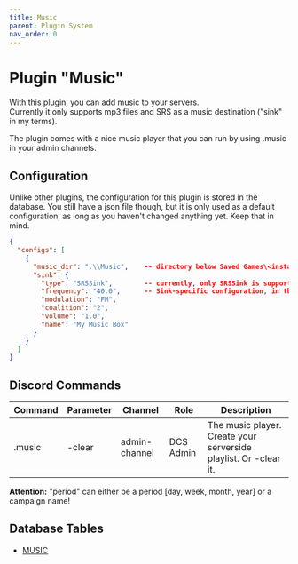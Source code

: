 ```yaml
---
title: Music
parent: Plugin System
nav_order: 0
---
```


# Plugin "Music"
With this plugin, you can add music to your servers.</br>
Currently it only supports mp3 files and SRS as a music destination ("sink" in my terms).

The plugin comes with a nice music player that you can run by using .music in your admin channels.

## Configuration
Unlike other plugins, the configuration for this plugin is stored in the database. You still have a json file though,
but it is only used as a default configuration, as long as you haven't changed anything yet. Keep that in mind.

```json
{
  "configs": [
    {
      "music_dir": ".\\Music",    -- directory below Saved Games\<instance>\ to store your music in
      "sink": {
        "type": "SRSSink",        -- currently, only SRSSink is supported (DiscordSink yet to come)
        "frequency": "40.0",      -- Sink-specific configuration, in this case for SRS
        "modulation": "FM",
        "coalition": "2",
        "volume": "1.0",
        "name": "My Music Box"
      }
    }
  ]
}
```

## Discord Commands

| Command | Parameter                        | Channel        | Role       | Description                                                       |
|---------|----------------------------------|----------------|------------|-------------------------------------------------------------------|
| .music  | -clear                           | admin-channel  | DCS Admin  | The music player. Create your serverside playlist. Or -clear it.  |

**Attention:** "period" can either be a period [day, week, month, year] or a campaign name!

## Database Tables

- [MUSIC](../database.md#music)
